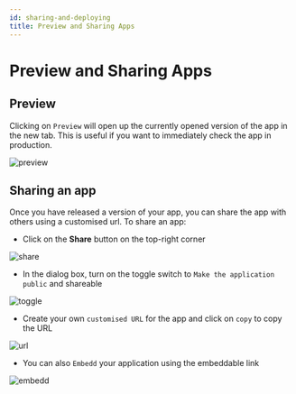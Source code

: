 ```yaml
---
id: sharing-and-deploying
title: Preview and Sharing Apps
---
```


# Preview and Sharing Apps

## Preview

Clicking on `Preview` will open up the currently opened version of the app in the new tab. This is useful if you want to immediately check the app in production.


<img className="screenshot-full" src="/img/tutorial/sharing/preview.gif" alt="preview" />

## Sharing an app

Once you have released a version of your app, you can share the app with others using a customised url. To share an app:

- Click on the **Share** button on the top-right corner

<div style={{textAlign: 'center'}}>


<img className="screenshot-full" src="/img/tutorial/sharing/share.png" alt="share" />


</div>

- In the dialog box, turn on the toggle switch to `Make the application public` and shareable

<div style={{textAlign: 'center'}}>


<img className="screenshot-full" src="/img/tutorial/sharing/toggle.png"  alt="toggle" />


</div>

- Create your own `customised URL` for the app and click on `copy` to copy the URL

<div style={{textAlign: 'center'}}>

<img className="screenshot-full" src="/img/tutorial/sharing/url.png" alt="url" />


</div>

- You can also `Embedd` your application using the embeddable link

<div style={{textAlign: 'center'}}>

<img className="screenshot-full" src="/img/tutorial/sharing/embedd.png" alt="embedd" />


</div>
